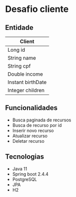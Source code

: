 # Desafio cliente

## Entidade
| Client |
| --- |
| Long id |
| String name |
| String cpf |
| Double income |
| Instant birthDate |
| Integer children |

## Funcionalidades
- Busca paginada de recursos
- Busca de recurso por id
- Inserir novo recurso
- Atualizar recurso
- Deletar recurso

## Tecnologias
- Java 11
- Spring boot 2.4.4
- PostgreSQL
- JPA
- H2
